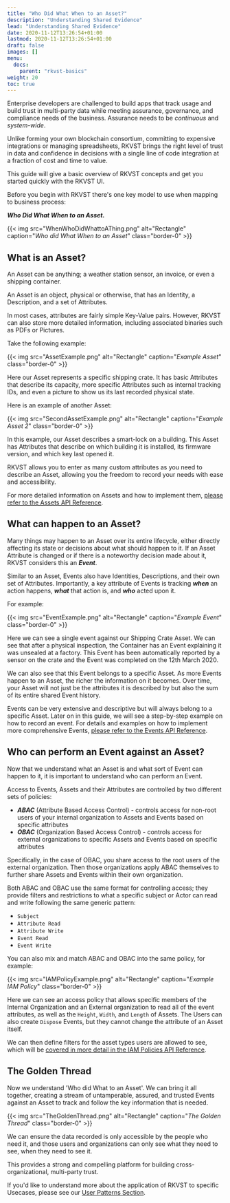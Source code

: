 ```yaml
---
title: "Who Did What When to an Asset?"
description: "Understanding Shared Evidence"
lead: "Understanding Shared Evidence"
date: 2020-11-12T13:26:54+01:00
lastmod: 2020-11-12T13:26:54+01:00
draft: false
images: []
menu:
  docs:
    parent: "rkvst-basics"
weight: 20
toc: true
---
```



Enterprise developers are challenged to build apps that track usage and build trust in multi-party data while meeting assurance, governance, and compliance needs of the business. Assurance needs to be _continuous_ and _system-wide_.

Unlike forming your own blockchain consortium, committing to expensive integrations or managing spreadsheets, RKVST brings the right level of trust in data and confidence in decisions with a single line of code integration at a fraction of cost and time to value.

This guide will give a basic overview of RKVST concepts and get you started quickly with the RKVST UI.  

Before you begin with RKVST there's one key model to use when mapping to business process:

***Who Did What When to an Asset.***

{{< img src="WhenWhoDidWhattoAThing.png" alt="Rectangle" caption="<em>Who did What When to an Asset</em>" class="border-0" >}}

## What is an Asset?

An Asset can be anything; a weather station sensor, an invoice, or even a shipping container. 

An Asset is an object, physical or otherwise, that has an Identity, a Description, and a set of Attributes. 

In most cases, attributes are fairly simple Key-Value pairs. However, RKVST can also store more detailed information, including associated binaries such as PDFs or Pictures.

Take the following example:

{{< img src="AssetExample.png" alt="Rectangle" caption="<em>Example Asset</em>" class="border-0" >}}

Here our Asset represents a specific shipping crate. It has basic Attributes that describe its capacity, more specific Attributes such as internal tracking IDs, and even a picture to show us its last recorded physical state.

Here is an example of another Asset:

{{< img src="SecondAssetExample.png" alt="Rectangle" caption="<em>Example Asset 2</em>" class="border-0" >}}

In this example, our Asset describes a smart-lock on a building. This Asset has Attributes that describe on which building it is installed, its firmware version, and which key last opened it.

RKVST allows you to enter as many custom attributes as you need to describe an Asset, allowing you the freedom to record your needs with ease and accessibility.

For more detailed information on Assets and how to implement them, [please refer to the Assets API Reference](../../api-reference/assets-api/).

## What can happen to an Asset?

Many things may happen to an Asset over its entire lifecycle, either directly affecting its state or decisions about what should happen to it. If an Asset Attribute is changed or if there is a noteworthy decision made about it, RKVST considers this an ***Event***.

Similar to an Asset, Events also have Identities, Descriptions, and their own set of Attributes. Importantly, a key attribute of Events is tracking ***when*** an action happens, ***what*** that action is, and ***who*** acted upon it.

For example:

{{< img src="EventExample.png" alt="Rectangle" caption="<em>Example Event</em>" class="border-0" >}}

Here we can see a single event against our Shipping Crate Asset. We can see that after a physical inspection, the Container has an Event explaining it was unsealed at a factory. This Event has been automatically reported by a sensor on the crate and the Event was completed on the 12th March 2020.

We can also see that this Event belongs to a specific Asset. As more Events happen to an Asset, the richer the information on it becomes. Over time, your Asset will not just be the attributes it is described by but also the sum of its entire shared Event history. 

Events can be very extensive and descriptive but will always belong to a specific Asset. Later on in this guide, we will see a step-by-step example on how to record an event. For details and examples on how to implement more comprehensive Events, [please refer to the Events API Reference](../../api-reference/events-api/).

## Who can perform an Event against an Asset?

Now that we understand what an Asset is and what sort of Event can happen to it, it is important to understand who can perform an Event.

Access to Events, Assets and their Attributes are controlled by two different sets of policies:

* ***ABAC*** (Attribute Based Access Control) - controls access for non-root users of your internal organization to Assets and Events based on specific attributes
* ***OBAC*** (Organization Based Access Control) - controls access for external organizations to specific Assets and Events based on specific attributes 

Specifically, in the case of OBAC, you share access to the root users of the external organization. Then those organizations apply ABAC themselves to further share Assets and Events within their own organization.

Both ABAC and OBAC use the same format for controlling access; they provide filters and restrictions to what a specific subject or Actor can read and write following the same generic pattern:

* `Subject`
* `Attribute Read`
* `Attribute Write`
* `Event Read`
* `Event Write`

You can also mix and match ABAC and OBAC into the same policy, for example:

{{< img src="IAMPolicyExample.png" alt="Rectangle" caption="<em>Example IAM Policy</em>" class="border-0" >}}

Here we can see an access policy that allows specific members of the Internal Organization and an External organization to read all of the event attributes, as well as the `Height`, `Width`, and `Length` of Assets. The Users can also create `Dispose` Events, but they cannot change the attribute of an Asset itself.

We can then define filters for the asset types users are allowed to see, which will be [covered in more detail in the IAM Policies API Reference](../../api-reference/iam-policies-api/).

## The Golden Thread

Now we understand 'Who did What to an Asset'. We can bring it all together, creating a stream of untamperable, assured, and trusted Events against an Asset to track and follow the key information that is needed. 

{{< img src="TheGoldenThread.png" alt="Rectangle" caption="<em>The Golden Thread</em>" class="border-0" >}}

We can ensure the data recorded is only accessible by the people who need it, and those users and organizations can only see what they need to see, when they need to see it.

This provides a strong and compelling platform for building cross-organizational, multi-party trust.

If you'd like to understand more about the application of RKVST to specific Usecases, please see our [User Patterns Section](../../user-patterns/).

